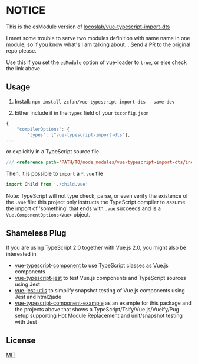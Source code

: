 # NOTICE
This is the esModule version of [locoslab/vue-typescript-import-dts](https://github.com/locoslab/vue-typescript-import-dts)

I meet some trouble to serve two modules definition with same name in one module, so if you know what's I am talking about... Send a PR to the original repo please.

Use this if you set the `esModule` option of vue-loader to `true`, or else check the link above.

## Usage

1. Install: `npm install zcfan/vue-typescript-import-dts --save-dev`

2. Either include it in the `types` field of your `tsconfig.json`

```javascript
{
    "compilerOptions": {
        "types": ["vue-typescript-import-dts"],
...
```

or explicitly in a TypeScript source file

```typescript
/// <reference path="PATH/TO/node_modules/vue-typescript-import-dts/index.d.ts"/>
```

Then, it is possible to `import` a `*.vue` file

```js
import Child from './child.vue'
```

Note: TypeScript will not type check, parse, or even verify the existence of the `.vue` file: this project only instructs the TypeScript compiler to assume the import of 'something' that ends with `.vue` succeeds and is a `Vue.ComponentOptions<Vue>` object.

## Shameless Plug
If you are using TypeScript 2.0 together with Vue.js 2.0, you might also be interested in
* [vue-typescript-component](https://github.com/locoslab/vue-typescript-component) to use TypeScript classes as Vue.js components
* [vue-typescript-jest](https://github.com/locoslab/vue-typescript-jest) to test Vue.js components and TypeScript sources using Jest
* [vue-jest-utils](https://github.com/locoslab/vue-jest-utils) to simplify snapshot testing of Vue.js components using Jest and html2jade
* [vue-typescript-component-example](https://github.com/locoslab/vue-typescript-component-example) as an example for this package and the projects above that shows a TypeScript/Tsify/Vue.js/Vueify/Pug setup supporting Hot Module Replacement and unit/snapshot testing with Jest


## License
[MIT](http://opensource.org/licenses/MIT)
